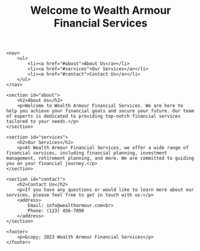 <!DOCTYPE html>
<html>
<head>
    <title>Wealth Armour Financial Services</title>
</head>
<body>
    <header>
        <h1>Welcome to Wealth Armour Financial Services</h1>
    </header>
    
    <nav>
        <ul>
            <li><a href="#about">About Us</a></li>
            <li><a href="#services">Our Services</a></li>
            <li><a href="#contact">Contact Us</a></li>
        </ul>
    </nav>

    <section id="about">
        <h2>About Us</h2>
        <p>Welcome to Wealth Armour Financial Services. We are here to help you achieve your financial goals and secure your future. Our team of experts is dedicated to providing top-notch financial services tailored to your needs.</p>
    </section>

    <section id="services">
        <h2>Our Services</h2>
        <p>At Wealth Armour Financial Services, we offer a wide range of financial services, including financial planning, investment management, retirement planning, and more. We are committed to guiding you on your financial journey.</p>
    </section>

    <section id="contact">
        <h2>Contact Us</h2>
        <p>If you have any questions or would like to learn more about our services, please feel free to get in touch with us:</p>
        <address>
            Email: info@wealtharmour.com<br>
            Phone: (123) 456-7890
        </address>
    </section>

    <footer>
        <p>&copy; 2023 Wealth Armour Financial Services</p>
    </footer>
</body>
</html>
